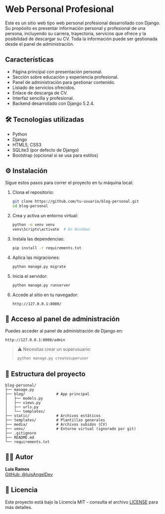 # Web Personal Profesional

Este es un sitio web tipo web personal profesional desarrollado con Django. Su propósito es presentar información personal y profesional de una persona, incluyendo su carrera, trayectoria, servicios que ofrece y la posibilidad de descargar su CV. Toda la información puede ser gestionada desde el panel de administración.

## Características

- Página principal con presentación personal.
- Sección sobre educación y experiencia profesional.
- Panel de administración para gestionar contenido.
- Listado de servicios ofrecidos.
- Enlace de descarga de CV.
- Interfaz sencilla y profesional.
- Backend desarrollado con Django 5.2.4.

## 🛠️ Tecnologías utilizadas

- Python
- Django
- HTML5, CSS3
- SQLite3 (por defecto de Django)
- Bootstrap (opcional si se usa para estilos)

## ⚙️ Instalación

Sigue estos pasos para correr el proyecto en tu máquina local:

1. Clona el repositorio:
   ```bash
   git clone https://github.com/tu-usuario/blog-personal.git
   cd blog-personal
   ```

2. Crea y activa un entorno virtual:
   ```bash
   python -m venv venv
   venv\Scripts\activate  # En Windows
   ```

3. Instala las dependencias:
   ```bash
   pip install -r requirements.txt
   ```

4. Aplica las migraciones:
   ```bash
   python manage.py migrate
   ```

5. Inicia el servidor:
   ```bash
   python manage.py runserver
   ```

6. Accede al sitio en tu navegador:
   ```
   http://127.0.0.1:8000/
   ```

## 🔐 Acceso al panel de administración

Puedes acceder al panel de administración de Django en:

```
http://127.0.0.1:8000/admin
```

> ⚠️ Necesitas crear un superusuario:
> ```bash
> python manage.py createsuperuser
> ```

## 📂 Estructura del proyecto

```
blog-personal/
├── manage.py
├── blog/              # App principal
│   ├── models.py
│   ├── views.py
│   ├── urls.py
│   └── templates/
├── static/            # Archivos estáticos
├── templates/         # Plantillas generales
├── media/             # Archivos subidos (CV)
├── venv/              # Entorno virtual (ignorado por git)
├── .gitignore
├── README.md
└── requirements.txt
```

## 👨‍💻 Autor

**Luis Ramos**  
[GitHub: @luisAngelDev](https://github.com/luisAngelDev) 

## 📄 Licencia
Este proyecto está bajo la Licencia MIT - consulta el archivo [LICENSE](./LICENSE) para más detalles.
